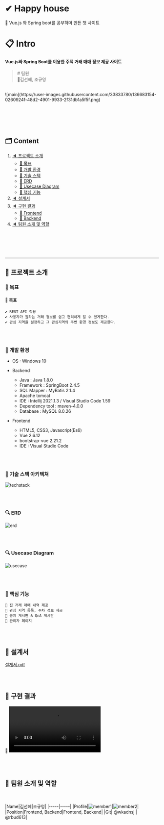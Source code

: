 # ✔ Happy house

🧐 Vue.js 와 Spring boot를 공부하며 만든 첫 사이트
<br>

# 📋 Intro
#### Vue.js와 Spring Boot를 이용한 주택 거래 매매 정보 제공 사이트
> \# 팀원 <br>
> 🙋김선혜, 조규영

<br>
![main](https://user-images.githubusercontent.com/33833780/136683154-0260924f-48d2-4901-9933-2f31db1a5f5f.png)

<br><br><br><br>

## 🗂 Content

1. [🔈 프로젝트 소개](#-프로젝트-소개)
   <br>
   - [📑 목표](#-목표)
   - [📑 개발 환경](#-개발-환경)
   - [📑 기술 스택](#-기술-스택-아키텍쳐)
   - [📑 ERD](#-erd)
   - [📑 Usecase Diagram](#-Usecase-Diagram)
   - [📑 핵심 기능](#-핵심-기능)
     <br>
2. [🔈 설계서](#-설계서)
3. [🔈 구현 결과](#-구현-결과)
   <br>
   - [📑 Frontend](#frontend)
   - [📑 Backend](#backend)
     <br>
4. [🔈 팀원 소개 및 역할](#-팀원-소개-및-역할)

<br><br><br><br>

---

## 🥜 프로젝트 소개

### 🔔 목표

#### 🏃‍ 목표

    ✔ REST API 적용
    ✔ 사용자가 원하는 거래 정보를 쉽고 편리하게 알 수 있게한다.
    ✔ 관심 지역을 설정하고 그 관심지역의 주변 환경 정보도 제공한다.
   
<br><br>

### 🔨 개발 환경

- OS : Windows 10

- Backend

  - Java : Java 1.8.0
  - Framework : SpringBoot 2.4.5
  - SQL Mapper : MyBatis 2.1.4
  - Apache tomcat
  - IDE : Intellij 2021.1.3 / Visual Studio Code 1.59
  - Dependency tool : maven-4.0.0
  - Database : MySQL 8.0.26

- Frontend 

    - HTML5, CSS3, Javascript(Es6) 
    - Vue 2.6.12 
    - bootstrap-vue 2.21.2
    - IDE : Visual Studio Code
    
  <br><br>

### 🔨 기술 스택 아키텍쳐

![techstack](https://user-images.githubusercontent.com/33833780/136683205-0f48c54d-a663-480c-b695-e94729f19101.png)

<br><br>

### 🔍 ERD

![erd](https://user-images.githubusercontent.com/33833780/136683210-fee55382-4ac5-46ed-bd2b-bdc23adcb549.png)

<br><br>

### 🔍 Usecase Diagram

![usecase](https://user-images.githubusercontent.com/33833780/136683214-fe6c68c7-ab77-4f6a-bdb4-9a74a692b628.png)

<br><br>

### 💎 핵심 기능

    🔑 집 거래 매매 내역 제공
    🔑 관심 지역 등록, 주차 정보 제공
    🔑 공지 게시판 & QnA 게시판
    🔑 관리자 페이지

<br><br>

## 🥜 설계서

[설계서.pdf](https://github.com/ssunhye/happyhouse/files/7316888/default.pdf)

<br><br>

## 🥜 구현 결과

#### 🔗 ![시연영상](report/시연영상.mp4)

<br><br>

## 🥜 팀원 소개 및 역할

<br><br>
|Name|김선혜|조규영|
|-----|-----|
|Profile|![member1](https://user-images.githubusercontent.com/33833780/136683324-d1faa665-cf85-492c-b0fd-a81d3c159e52.png)|![member2](https://user-images.githubusercontent.com/33833780/136683326-61f16560-4b42-423a-8e28-806de670921d.png)|
|Position|Frontend, Backend|Frontend, Backend|
|Git| @wkadnsj | @rbud613|

<br><br>
